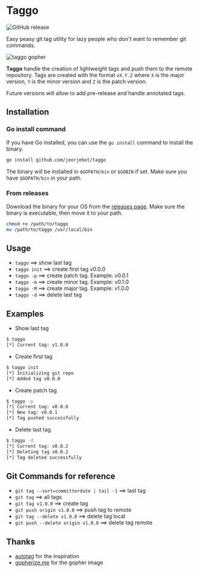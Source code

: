 # Taggo

<!-- [![Go Report Card](https://goreportcard.com/badge/github.com/jeorje/taggo)](https://goreportcard.com/report/github.com/jeorjebot/taggo)
[![GoDoc](https://godoc.org/github.com/jeorje/taggo?status.svg)](https://godoc.org/github.com/jeorjebot/taggo) -->
![GitHub release](https://img.shields.io/github/release/jeorjebot/taggo.svg)


Easy peasy git tag utility for lazy people who don't want to remember git commands.

![taggo gopher](https://www.jeorje.net/images/taggo.png)

**Taggo** handle the creation of lightweight tags and push them to the remote repository.
Tags are created with the format `vX.Y.Z` where `X` is the major version, `Y` is the minor version and `Z` is the patch version.

Future versions will allow to add pre-release and handle annotated tags.

## Installation
### Go install command
If you have Go installed, you can use the `go install` command to install the binary.

```bash
go install github.com/jeorjebot/taggo
```
The binary will be installed in `$GOPATH/bin` or `$GOBIN` if set.
Make sure you have `$GOPATH/bin` in your path.

### From releases
Download the binary for your OS from the [releases page](https://github.com/jeorjebot/taggo/releases).
Make sure the binary is executable, then move it to your path.

```bash
chmod +x /path/to/taggo
mv /path/to/taggo /usr/local/bin
```


## Usage
- `taggo` ==> show last tag
- `taggo init` ==> create first tag v0.0.0
- `taggo -p` ==> create patch tag. Example: v0.0.1
- `taggo -m` ==> create minor tag. Example: v0.1.0
- `taggo -M` ==> create major tag. Example: v1.0.0
- `taggo -d` ==> delete last tag

## Examples
- Show last tag
```bash
$ taggo
[*] Current tag: v1.0.0
```

- Create first tag
```bash
$ taggo init
[*] Initializing git repo
[*] Added tag v0.0.0
```

- Create patch tag
```bash
$ taggo -p
[*] Current tag: v0.0.0
[*] New tag: v0.0.1
[*] Tag pushed successfully
```

- Delete last tag
```bash
$ taggo -d
[*] Current tag: v0.0.2
[*] Deleting tag v0.0.2
[*] Tag deleted successfully
```

## Git Commands for reference
- `git tag --sort=committerdate | tail -1` ==> last tag
- `git tag` ==> all tags
- `git tag v1.0.0` ==> create tag
- `git push origin v1.0.0` ==> push tag to remote
- `git tag --delete v1.0.0` ==> delete tag local
- `git push --delete origin v1.0.0` ==> delete tag remote


## Thanks
- [autotag](https://github.com/pantheon-systems/autotag) for the inspiration
- [gopherize.me](https://gopherize.me/) for the gopher image